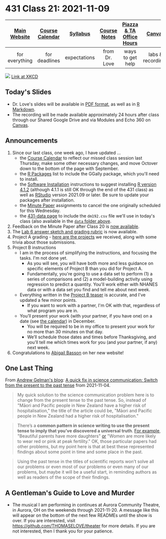# 431 Class 21: 2021-11-09

[Main Website](https://thomaselove.github.io/431/) | [Course Calendar](https://thomaselove.github.io/431/calendar.html) | [Syllabus](https://thomaselove.github.io/431-2021-syllabus/) | [Course Notes](https://thomaselove.github.io/431-notes/) | [Piazza & TA Office Hours](https://thomaselove.github.io/431/contact.html) | [Canvas](https://canvas.case.edu) | [Data and Code](https://github.com/THOMASELOVE/431-data)
:-----------: | :--------------: | :----------: | :---------: | :-------------: | :-----------: | :------------:
for everything | for deadlines | expectations | from Dr. Love | ways to get help | labs & recordings | for downloads

![](https://imgs.xkcd.com/comics/slope_hypothesis_testing.png) [Link at XKCD](https://xkcd.com/2533) 

## Today's Slides

- Dr. Love's slides will be available in [PDF format](https://github.com/THOMASELOVE/431-2021/blob/main/classes/class21/431-class21-slides.pdf), as well as in [R Markdown](https://github.com/THOMASELOVE/431-2021/blob/main/classes/class21/431-class21-slides.Rmd). 
- The recording will be made available approximately 24 hours after class through our Shared Google Drive and via Modules and Echo 360 on [Canvas](https://canvas.case.edu).

## Announcements

1. Since our last class, one week ago, I have updated ...
    - the [Course Calendar](https://thomaselove.github.io/431/calendar.html) to reflect our missed class session last Thursday, make some other necessary changes, and move Octover down to the bottom of the page with September.
    - the [R Packages](https://thomaselove.github.io/431/r_packages.html) list to include the GGally package, which you'll need to install.
    - the [Software Installation](https://thomaselove.github.io/431/software_install.html) instructions to suggest installing [R version 4.1.2](http://cran.case.edu/) (although 4.1.1 is still OK through the end of the 431 class) as well as [RStudio](https://www.rstudio.com/products/rstudio/download/#download) version 2021.09 or later. Be sure to update your packages after installation.
    - the [Minute Paper](https://github.com/THOMASELOVE/431-2021/tree/main/minutepapers) assignments to cancel the one originally scheduled for this Wednesday. 
    - the [431-data page](https://github.com/THOMASELOVE/431-data) to include the `dm192.csv` file we'll use in today's class (also available in the [`data` folder above](https://github.com/THOMASELOVE/431-2021/tree/main/classes/class21/data).
2. Feedback on the Minute Paper after Class 20 is [now available](https://bit.ly/431-2021-min20-feedback).
3. The [Lab 6 answer sketch and grading rubric](https://github.com/THOMASELOVE/431-2021/tree/main/labs/lab06) is now available.
4. Project A grading - [here are the projects](https://github.com/THOMASELOVE/431-2021/blob/main/projectA/submissions.md) we received, along with some trivia about those submissions.
5. Project B instructions
    - I am in the process of simplifying the instructions, and focusing the tasks. I'm not done yet. 
        - As you will see, you will have both more and less guidance on specific elements of Project B than you did for Project A.
        - Fundamentally, you're going to use a data set to perform (1) a series of comparisons and (2) a model-building activity using regression to predict a quantity. You'll work either with NHANES data or with a data set you find and tell me about next week.
    - Everything written in the [Project B teaser](https://github.com/THOMASELOVE/431-2021/blob/main/projectB/teaser.md) is accurate, and I've updated a few minor points.
        - If you want to work with a partner, I'm OK with that, regardless of what program you are in. 
    - You’ll present your work (with your partner, if you have one) on a date (see [the calendar](https://thomaselove.github.io/431/calendar.html)) in December. 
        - You will be required to be in my office to present your work for no more than 30 minutes on that day. 
        - We’ll schedule those dates and times before Thanksgiving, and you'll tell me which times work for you (and your partner, if any) next week.
6. Congratulations to [Abigail Basson](https://www.abigailbasson.me/) on her new website!
 
## One Last Thing

From [Andrew Gelman's blog](https://statmodeling.stat.columbia.edu/): [A quick fix in science communication: Switch from the present to the past tense](https://statmodeling.stat.columbia.edu/2021/11/04/a-quick-fix-in-science-communication-switch-from-the-present-to-the-past-tense-heres-an-example-from-new-zealand/) from 2021-11-04.

> My quick solution to the science communication problem here is to change from the present tense to the past tense. So, instead of "Māori and Pacific people in New Zealand have a higher risk of hospitalisation," the title of the article could be, "Māori and Pacific people in New Zealand had a higher risk of hospitalisation."

> There’s a **common pattern in science writing to use the present tense to imply that you’ve discovered a universal truth**. [For example](https://statmodeling.stat.columbia.edu/2006/08/30/more_on_girl_an/), "Beautiful parents have more daughters" [or](https://slate.com/technology/2013/07/statistics-and-psychology-multiple-comparisons-give-spurious-results.html) "Women are more likely to wear red or pink at peak fertility." OK, those particular papers had other problems, but my point here is that at best these represented findings about some point in time and some place in the past. 

> Using the past tense in the titles of scientific reports won’t solve all our problems or even most of our problems or even many of our problems, but maybe it will be a useful start, in reminding authors as well as readers of the scope of their findings.

## A Gentleman's Guide to Love and Murder

- The musical I am performing in continues at Aurora Community Theatre, in Aurora, OH on the weekends through 2021-11-20. A message like this will appear on the bottom of the next few READMEs until the show is over. If you are interested, visit https://github.com/THOMASELOVE/theater for more details. If you are not interested, then I thank you for your patience. 
